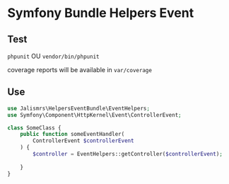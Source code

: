# Symfony Bundle Helpers Event

## Test

`phpunit` OU `vendor/bin/phpunit`

coverage reports will be available in `var/coverage`

## Use

```php
use Jalismrs\HelpersEventBundle\EventHelpers;
use Symfony\Component\HttpKernel\Event\ControllerEvent;

class SomeClass {
    public function someEventHandler(
        ControllerEvent $controllerEvent
    ) {
        $controller = EventHelpers::getController($controllerEvent);
        
    }
}
```
